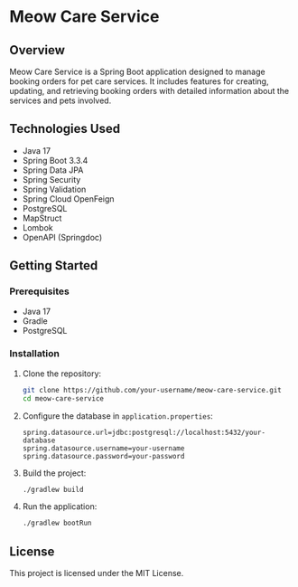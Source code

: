 # Meow Care Service

## Overview

Meow Care Service is a Spring Boot application designed to manage booking orders for pet care services. It includes features for creating, updating, and retrieving booking orders with detailed information about the services and pets involved.

## Technologies Used

- Java 17
- Spring Boot 3.3.4
- Spring Data JPA
- Spring Security
- Spring Validation
- Spring Cloud OpenFeign
- PostgreSQL
- MapStruct
- Lombok
- OpenAPI (Springdoc)

## Getting Started

### Prerequisites

- Java 17
- Gradle
- PostgreSQL

### Installation

1. Clone the repository:
    ```sh
    git clone https://github.com/your-username/meow-care-service.git
    cd meow-care-service
    ```

2. Configure the database in `application.properties`:
    ```properties
    spring.datasource.url=jdbc:postgresql://localhost:5432/your-database
    spring.datasource.username=your-username
    spring.datasource.password=your-password
    ```

3. Build the project:
    ```sh
    ./gradlew build
    ```

4. Run the application:
    ```sh
    ./gradlew bootRun
    ```

## License

This project is licensed under the MIT License.
